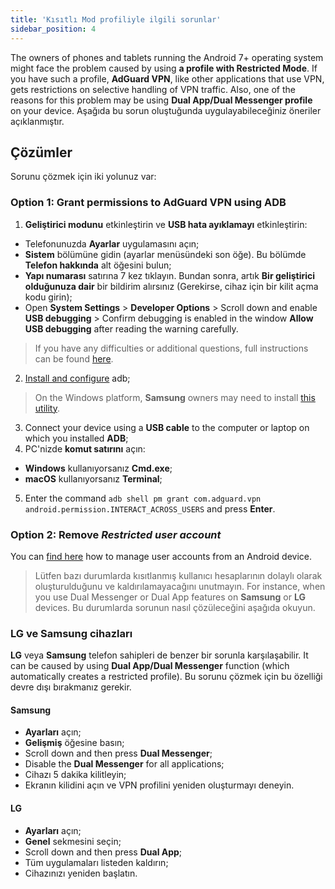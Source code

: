 ```yaml
---
title: 'Kısıtlı Mod profiliyle ilgili sorunlar'
sidebar_position: 4
---
```


The owners of phones and tablets running the Android 7+ operating system might face the problem caused by using **a profile with Restricted Mode**. If you have such a profile, **AdGuard VPN**, like other applications that use VPN, gets restrictions on selective handling of VPN traffic. Also, one of the reasons for this problem may be using **Dual App/Dual Messenger profile** on your device. Aşağıda bu sorun oluştuğunda uygulayabileceğiniz öneriler açıklanmıştır.

## Çözümler

Sorunu çözmek için iki yolunuz var:

### Option 1: Grant permissions to AdGuard VPN using ADB

1. **Geliştirici modunu** etkinleştirin ve **USB hata ayıklamayı** etkinleştirin:
- Telefonunuzda **Ayarlar** uygulamasını açın;
- **Sistem** bölümüne gidin (ayarlar menüsündeki son öğe). Bu bölümde **Telefon hakkında** alt öğesini bulun;
- **Yapı numarası** satırına 7 kez tıklayın. Bundan sonra, artık **Bir geliştirici olduğunuza dair** bir bildirim alırsınız (Gerekirse, cihaz için bir kilit açma kodu girin);
- Open **System Settings** > **Developer Options** > Scroll down and enable **USB debugging** > Confirm debugging is enabled in the window **Allow USB debugging** after reading the warning carefully.

> If you have any difficulties or additional questions, full instructions can be found [here](https://developer.android.com/studio/debug/dev-options).

2. [Install and configure](https://www.xda-developers.com/install-adb-windows-macos-linux/) adb;
> On the Windows platform, **Samsung** owners may need to install [this utility](https://developer.samsung.com/mobile/android-usb-driver.html).

3. Connect your device using a **USB cable** to the computer or laptop on which you installed **ADB**;
4. PC'nizde **komut satırını** açın:
- **Windows** kullanıyorsanız **Cmd.exe**;
- **macOS** kullanıyorsanız **Terminal**;
5. Enter the command `adb shell pm grant com.adguard.vpn android.permission.INTERACT_ACROSS_USERS` and press **Enter**.

### Option 2: Remove *Restricted user account*

You can [find here](https://support.google.com/a/answer/6223444?hl=en) how to manage user accounts from an Android device.

> Lütfen bazı durumlarda kısıtlanmış kullanıcı hesaplarının dolaylı olarak oluşturulduğunu ve kaldırılamayacağını unutmayın. For instance, when you use Dual Messenger or Dual App features on **Samsung** or **LG** devices. Bu durumlarda sorunun nasıl çözüleceğini aşağıda okuyun.

### LG ve Samsung cihazları

**LG** veya **Samsung** telefon sahipleri de benzer bir sorunla karşılaşabilir. It can be caused by using **Dual App/Dual Messenger** function (which automatically creates a restricted profile). Bu sorunu çözmek için bu özelliği devre dışı bırakmanız gerekir.

#### Samsung

- **Ayarları** açın;
- **Gelişmiş** öğesine basın;
- Scroll down and then press **Dual Messenger**;
- Disable the **Dual Messenger** for all applications;
- Cihazı 5 dakika kilitleyin;
- Ekranın kilidini açın ve VPN profilini yeniden oluşturmayı deneyin.

#### LG

- **Ayarları** açın;
- **Genel** sekmesini seçin;
- Scroll down and then press **Dual App**;
- Tüm uygulamaları listeden kaldırın;
- Cihazınızı yeniden başlatın.